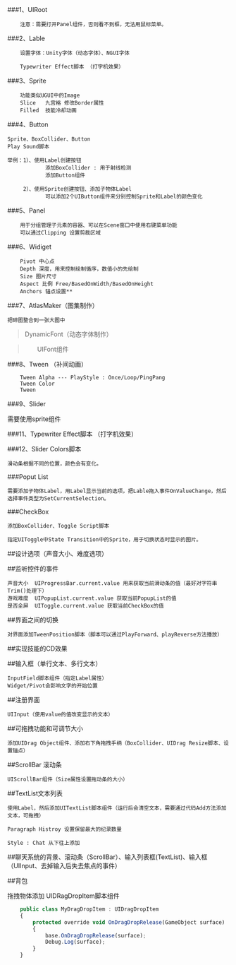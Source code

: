 ###1、UIRoot

        注意：需要打开Panel组件，否则看不到框，无法用鼠标菜单。

###2、Lable

        设置字体：Unity字体（动态字体）、NGUI字体
        
        Typewriter Effect脚本 （打字机效果）


###3、Sprite
    
        功能类似UGUI中的Image
        Slice   九宫格 修改Border属性
        Filled  技能冷却动画

###4、Button
    
    Sprite、BoxCollider、Button
    Play Sound脚本
    
    举例：1）、使用Label创建按钮
                添加BoxCollider : 用于射线检测
                添加Button组件
    
         2）、使用Sprite创建按钮、添加子物体Label
                可以添加2个UIButton组件来分别控制Sprite和Label的颜色变化

###5、Panel

        用于分组管理子元素的容器、可以在Scene窗口中使用右键菜单功能
        可以通过Clipping 设置剪裁区域

###6、Widiget

        Pivot 中心点
        Depth 深度，用来控制绘制循序，数值小的先绘制
        Size 图片尺寸
        Aspect 比例 Free/BasedOnWidth/BasedOnHeight
        Anchors 锚点设置**

###7、AtlasMaker（图集制作）

    把碎图整合到一张大图中
    
>DynamicFont（动态字体制作）

>&emsp;&emsp;UIFont组件

###8、Tween （补间动画）

        Tween Alpha --- PlayStyle : Once/Loop/PingPang
        Tween Color
        Tween 

###9、Slider

   需要使用sprite组件


###11、Typewriter Effect脚本 （打字机效果）

###12、Slider Colors脚本

    滑动条根据不同的位置，颜色会有变化。

###Poput List

    需要添加子物体Label，用Label显示当前的选项，把Lable拖入事件OnValueChange，然后选择事件类型为SetCurrentSelection。
    
###CheckBox

    添加BoxCollider、Toggle Script脚本
    
    指定UIToggle中State Transition中的Sprite，用于切换状态时显示的图片。

##设计选项（声音大小、难度选项）

##监听控件的事件

    声音大小  UIProgressBar.current.value 用来获取当前滑动条的值（最好对字符串Trim()处理下）
    游戏难度  UIPopupList.current.value 获取当前PopupList的值
    是否全屏  UIToggle.current.value 获取当前CheckBox的值
    
##界面之间的切换

    对界面添加TweenPosition脚本（脚本可以通过PlayForward、playReverse方法播放）
    
##实现技能的CD效果

##输入框（单行文本、多行文本）

    InputField脚本组件（指定Label属性）
    Widget/Pivot会影响文字的开始位置

##注册界面

    UIInput（使用value的值改变显示的文本）
    
##可拖拽功能和可调节大小

    添加UIDrag Object组件、添加右下角拖拽手柄（BoxCollider、UIDrag Resize脚本、设置锚点）
    
##ScrollBar 滚动条

    UIScrollBar组件（Size属性设置拖动条的大小）
    

##TextList文本列表

    使用Label，然后添加UITextList脚本组件（运行后会清空文本，需要通过代码Add方法添加文本，可拖拽）
    
    Paragraph Histroy 设置保留最大的纪录数量
    
    Style : Chat 从下往上添加
    
##聊天系统的背景、滚动条（ScrollBar）、输入列表框(TextList)、输入框（UIInput、去掉输入后失去焦点的事件）

##背包

   拖拽物体添加 UIDRagDropItem脚本组件
   
```javascript
    public class MyDragDropItem : UIDragDropItem
    {
        protected override void OnDragDropRelease(GameObject surface)
        {
            base.OnDragDropRelease(surface);
            Debug.Log(surface);
        }
    }
```